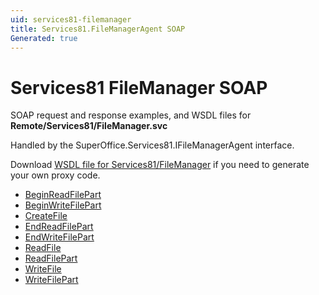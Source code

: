 ```yaml
---
uid: services81-filemanager
title: Services81.FileManagerAgent SOAP
Generated: true
---
```


# Services81 FileManager SOAP

SOAP request and response examples, and WSDL files for **Remote/Services81/FileManager.svc**

Handled by the <see cref="T:SuperOffice.Services81.IFileManagerAgent">SuperOffice.Services81.IFileManagerAgent</see> interface.



Download [WSDL file for Services81/FileManager](../Services81-FileManager.md) if you need to generate your own proxy code.

* [BeginReadFilePart](BeginReadFilePart.md)
* [BeginWriteFilePart](BeginWriteFilePart.md)
* [CreateFile](CreateFile.md)
* [EndReadFilePart](EndReadFilePart.md)
* [EndWriteFilePart](EndWriteFilePart.md)
* [ReadFile](ReadFile.md)
* [ReadFilePart](ReadFilePart.md)
* [WriteFile](WriteFile.md)
* [WriteFilePart](WriteFilePart.md)
